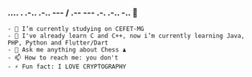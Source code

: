 ### .... . .-.. .-.. --- / .-- --- .-. .-.. -.. 👋
```
- 🔭 I’m currently studying on CEFET-MG
- 🌱 I've already learn C and C++, now i’m currently learning Java, PHP, Python and Flutter/Dart
- 💬 Ask me anything about Chess ♟️
- 📫 How to reach me: you don't
- ⚡ Fun fact: I LOVE CRYPTOGRAPHY
```
